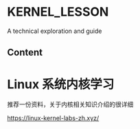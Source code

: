 # KERNEL_LESSON

A technical exploration and guide

## Content

# Linux 系统内核学习

推荐一份资料，关于内核相关知识介绍的很详细


https://linux-kernel-labs-zh.xyz/
